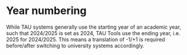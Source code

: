 # Year numbering

While TAU systems generally use the starting year of an academic year, such that 2024/2025 is set as 2024, TAU Tools use the ending year, i.e. 2025 for 2024/2025.
This means a translation of -1/+1 is required before/after switching to university systems accordingly.
